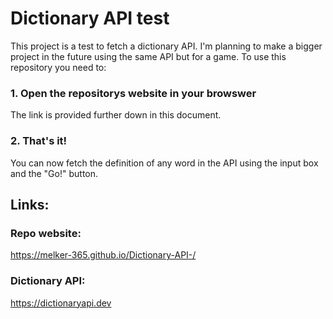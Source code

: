 # Dictionary API test
This project is a test to fetch a dictionary API. I'm planning to make a bigger project in the future using the same API but for a game. To use this repository you need to:

### 1. Open the repositorys website in your browswer
The link is provided further down in this document.

### 2. That's it!
You can now fetch the definition of any word in the API using the input box and the "Go!" button.


## Links:

### Repo website: 
https://melker-365.github.io/Dictionary-API-/

### Dictionary API: 
https://dictionaryapi.dev
